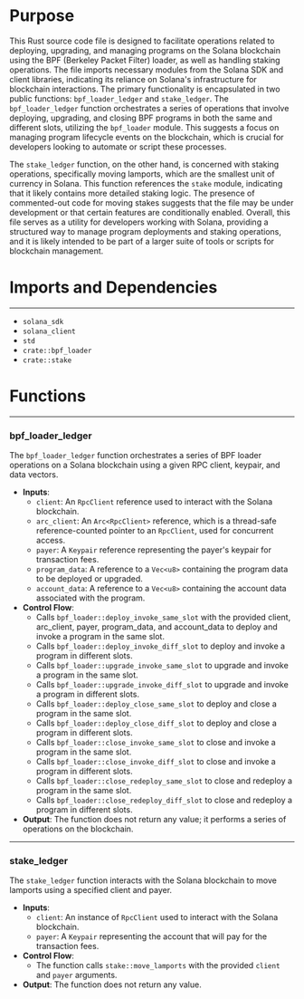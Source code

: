 # Purpose
This Rust source code file is designed to facilitate operations related to deploying, upgrading, and managing programs on the Solana blockchain using the BPF (Berkeley Packet Filter) loader, as well as handling staking operations. The file imports necessary modules from the Solana SDK and client libraries, indicating its reliance on Solana's infrastructure for blockchain interactions. The primary functionality is encapsulated in two public functions: `bpf_loader_ledger` and `stake_ledger`. The `bpf_loader_ledger` function orchestrates a series of operations that involve deploying, upgrading, and closing BPF programs in both the same and different slots, utilizing the `bpf_loader` module. This suggests a focus on managing program lifecycle events on the blockchain, which is crucial for developers looking to automate or script these processes.

The `stake_ledger` function, on the other hand, is concerned with staking operations, specifically moving lamports, which are the smallest unit of currency in Solana. This function references the `stake` module, indicating that it likely contains more detailed staking logic. The presence of commented-out code for moving stakes suggests that the file may be under development or that certain features are conditionally enabled. Overall, this file serves as a utility for developers working with Solana, providing a structured way to manage program deployments and staking operations, and it is likely intended to be part of a larger suite of tools or scripts for blockchain management.
# Imports and Dependencies

---
- `solana_sdk`
- `solana_client`
- `std`
- `crate::bpf_loader`
- `crate::stake`


# Functions

---
### bpf\_loader\_ledger
The `bpf_loader_ledger` function orchestrates a series of BPF loader operations on a Solana blockchain using a given RPC client, keypair, and data vectors.
- **Inputs**:
    - `client`: An `RpcClient` reference used to interact with the Solana blockchain.
    - `arc_client`: An `Arc<RpcClient>` reference, which is a thread-safe reference-counted pointer to an `RpcClient`, used for concurrent access.
    - `payer`: A `Keypair` reference representing the payer's keypair for transaction fees.
    - `program_data`: A reference to a `Vec<u8>` containing the program data to be deployed or upgraded.
    - `account_data`: A reference to a `Vec<u8>` containing the account data associated with the program.
- **Control Flow**:
    - Calls `bpf_loader::deploy_invoke_same_slot` with the provided client, arc_client, payer, program_data, and account_data to deploy and invoke a program in the same slot.
    - Calls `bpf_loader::deploy_invoke_diff_slot` to deploy and invoke a program in different slots.
    - Calls `bpf_loader::upgrade_invoke_same_slot` to upgrade and invoke a program in the same slot.
    - Calls `bpf_loader::upgrade_invoke_diff_slot` to upgrade and invoke a program in different slots.
    - Calls `bpf_loader::deploy_close_same_slot` to deploy and close a program in the same slot.
    - Calls `bpf_loader::deploy_close_diff_slot` to deploy and close a program in different slots.
    - Calls `bpf_loader::close_invoke_same_slot` to close and invoke a program in the same slot.
    - Calls `bpf_loader::close_invoke_diff_slot` to close and invoke a program in different slots.
    - Calls `bpf_loader::close_redeploy_same_slot` to close and redeploy a program in the same slot.
    - Calls `bpf_loader::close_redeploy_diff_slot` to close and redeploy a program in different slots.
- **Output**: The function does not return any value; it performs a series of operations on the blockchain.


---
### stake\_ledger
The `stake_ledger` function interacts with the Solana blockchain to move lamports using a specified client and payer.
- **Inputs**:
    - `client`: An instance of `RpcClient` used to interact with the Solana blockchain.
    - `payer`: A `Keypair` representing the account that will pay for the transaction fees.
- **Control Flow**:
    - The function calls `stake::move_lamports` with the provided `client` and `payer` arguments.
- **Output**: The function does not return any value.


